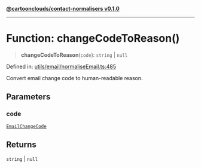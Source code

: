 [**@cartoonclouds/contact-normalisers v0.1.0**](../README.md)

***

# Function: changeCodeToReason()

> **changeCodeToReason**(`code`): `string` \| `null`

Defined in: [utils/email/normaliseEmail.ts:485](https://gitlab.com/good-life/glp-frontend/-/blob/main/packages/plugins/contact-normalisers/src/utils/email/normaliseEmail.ts#L485)

Convert email change code to human-readable reason.

## Parameters

### code

[`EmailChangeCode`](../type-aliases/EmailChangeCode.md)

## Returns

`string` \| `null`

